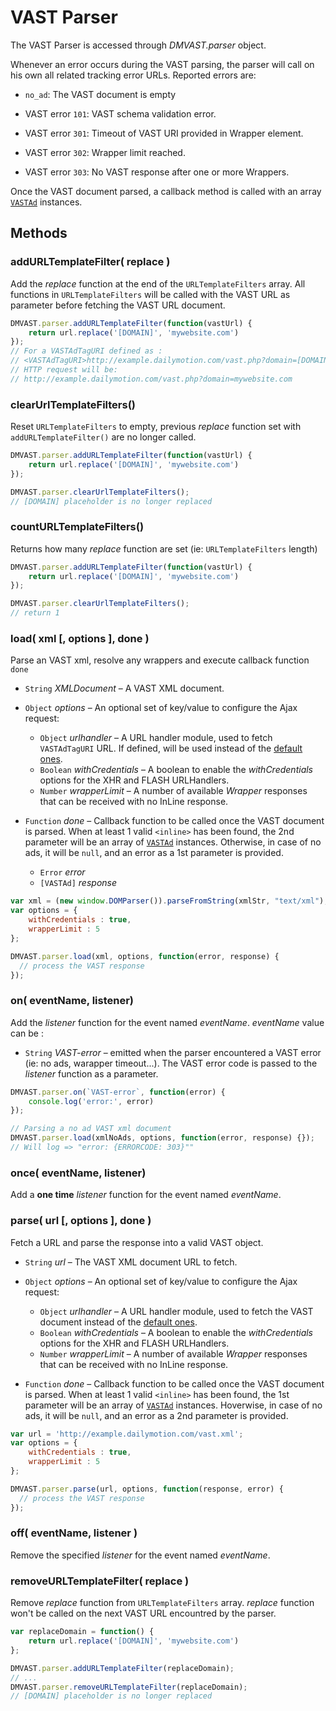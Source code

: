 # VAST Parser
The VAST Parser is accessed through *DMVAST.parser* object.

Whenever an error occurs during the VAST parsing, the parser will call on his own all related tracking error URLs. Reported errors are:

* `no_ad`: The VAST document is empty

* VAST error `101`: VAST schema validation error.

* VAST error `301`: Timeout of VAST URI provided in Wrapper element.

* VAST error `302`: Wrapper limit reached.

* VAST error `303`: No VAST response after one or more Wrappers.

Once the VAST document parsed, a callback method is called with an array [`VASTAd`](https://github.com/dailymotion/vast-client-js/tree/master/src/ad.coffee) instances.

## Methods

### addURLTemplateFilter( replace )
Add the *replace* function at the end of the `URLTemplateFilters` array. All functions in `URLTemplateFilters`  will be called with the VAST URL as parameter before fetching the VAST URL document.

``` javascript
DMVAST.parser.addURLTemplateFilter(function(vastUrl) {
    return url.replace('[DOMAIN]', 'mywebsite.com')
});
// For a VASTAdTagURI defined as :
// <VASTAdTagURI>http://example.dailymotion.com/vast.php?domain=[DOMAIN]</VASTAdTagURI>
// HTTP request will be:
// http://example.dailymotion.com/vast.php?domain=mywebsite.com
```

### clearUrlTemplateFilters()
Reset `URLTemplateFilters` to empty, previous *replace* function set with `addURLTemplateFilter()` are no longer called.

``` javascript
DMVAST.parser.addURLTemplateFilter(function(vastUrl) {
    return url.replace('[DOMAIN]', 'mywebsite.com')
});

DMVAST.parser.clearUrlTemplateFilters();
// [DOMAIN] placeholder is no longer replaced
```

### countURLTemplateFilters()
Returns how many *replace* function are set (ie: `URLTemplateFilters` length)

``` javascript
DMVAST.parser.addURLTemplateFilter(function(vastUrl) {
    return url.replace('[DOMAIN]', 'mywebsite.com')
});

DMVAST.parser.clearUrlTemplateFilters();
// return 1
```

### load( xml [, options ], done )
Parse an VAST xml, resolve any wrappers and execute callback function `done`

* `String` *XMLDocument* – A VAST XML document.

* `Object` *options* – An optional set of key/value to configure the Ajax request:
  * `Object` *urlhandler* – A URL handler module, used to fetch `VASTAdTagURI` URL. If defined, will be used instead of the [default ones](https://github.com/dailymotion/vast-client-js/tree/master/src/urlhandlers).
  * `Boolean` *withCredentials* – A boolean to enable the *withCredentials* options for the XHR and FLASH URLHandlers.
  * `Number` *wrapperLimit* – A number of available *Wrapper* responses that can be received with no InLine response.

* `Function` *done* – Callback function to be called once the VAST document is parsed. When at least 1 valid `<inline>` has been found, the 2nd parameter will be an array of [`VASTAd`](https://github.com/dailymotion/vast-client-js/tree/master/src/ad.coffee) instances. Otherwise, in case of no ads, it will be `null`, and an error as a 1st parameter is provided.
  * `Error` *error*
  * `[VASTAd]` *response*

``` javascript
var xml = (new window.DOMParser()).parseFromString(xmlStr, "text/xml");
var options = {
    withCredentials : true,
    wrapperLimit : 5
};

DMVAST.parser.load(xml, options, function(error, response) {
  // process the VAST response
});
```

### on( eventName, listener)
Add the *listener* function for the event named *eventName*. *eventName* value can be :
* `String` *VAST-error* – emitted when the parser encountered a VAST error (ie: no ads, warapper timeout...). The VAST error code is passed to the *listener* function as a parameter.
``` javascript
DMVAST.parser.on(`VAST-error`, function(error) {
    console.log('error:', error)
});

// Parsing a no ad VAST xml document
DMVAST.parser.load(xmlNoAds, options, function(error, response) {});
// Will log => "error: {ERRORCODE: 303}""
```

### once( eventName, listener)
Add a **one time** *listener* function for the event named *eventName*.

### parse( url [, options ], done )
Fetch a URL and parse the response into a valid VAST object.

* `String` *url* – The VAST XML document URL to fetch.

* `Object` *options* – An optional set of key/value to configure the Ajax request:
  * `Object` *urlhandler* – A URL handler module, used to fetch the VAST document instead of the [default ones](https://github.com/dailymotion/vast-client-js/tree/master/src/urlhandlers).
  * `Boolean` *withCredentials* – A boolean to enable the *withCredentials* options for the XHR and FLASH URLHandlers.
  * `Number` *wrapperLimit* – A number of available *Wrapper* responses that can be received with no InLine response.

* `Function` *done* – Callback function to be called once the VAST document is parsed. When at least 1 valid `<inline>` has been found, the 1st parameter will be an array of [`VASTAd`](https://github.com/dailymotion/vast-client-js/tree/master/src/ad.coffee) instances. Hoverwise, in case of no ads, it will be `null`, and an error as a 2nd parameter is provided.

``` javascript
var url = 'http://example.dailymotion.com/vast.xml';
var options = {
    withCredentials : true,
    wrapperLimit : 5
};

DMVAST.parser.parse(url, options, function(response, error) {
  // process the VAST response
});
```

### off( eventName, listener )
Remove the specified *listener* for the event named *eventName*.

### removeURLTemplateFilter( replace )
Remove *replace* function from  `URLTemplateFilters` array. *replace* function won't be called on the next VAST URL encountred by the parser.

``` javascript
var replaceDomain = function() {
    return url.replace('[DOMAIN]', 'mywebsite.com')
};

DMVAST.parser.addURLTemplateFilter(replaceDomain);
// ...
DMVAST.parser.removeURLTemplateFilter(replaceDomain);
// [DOMAIN] placeholder is no longer replaced
```
